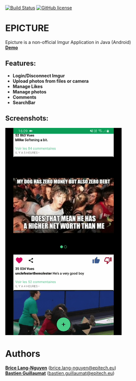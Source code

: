 [![Build Status](https://travis-ci.com/bguillaumat/Epicture.svg?token=JnqcJzSL9ygjbcHgxfkQ&branch=master)](https://travis-ci.com/bguillaumat/Epicture)
[![GitHub license](https://img.shields.io/badge/license-MIT-blue.svg)](https://raw.githubusercontent.com/bguillaumat/Epicture/master/LICENSE)
# EPICTURE
Epicture is a non-official Imgur Application in Java (Android)  
**[Demo](https://obscure-headland-59625.herokuapp.com/login)**
## Features:
* **Login/Disconnect Imgur**
* **Upload photos from files or camera**
* **Manage Likes**
* **Manage photos**
* **Comments**
* **SearchBar**

## Screenshots:
![](commentary.gif)

# Authors
**[Brice Lang-Nguyen](https://github.com/briceln)** (brice.lang-nguyen@epitech.eu)  
**[Bastien Guillaumat](https://github.com/bguillaumat)** (bastien.guillaumat@epitech.eu)  
